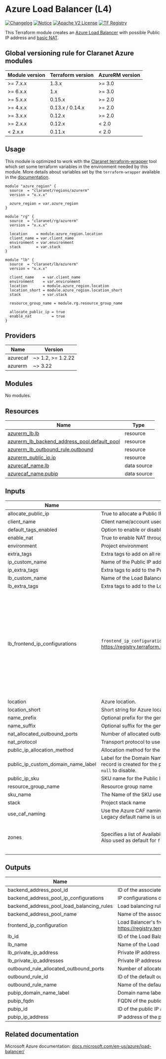 # Azure Load Balancer (L4)
[![Changelog](https://img.shields.io/badge/changelog-release-green.svg)](CHANGELOG.md) [![Notice](https://img.shields.io/badge/notice-copyright-yellow.svg)](NOTICE) [![Apache V2 License](https://img.shields.io/badge/license-Apache%20V2-orange.svg)](LICENSE) [![TF Registry](https://img.shields.io/badge/terraform-registry-blue.svg)](https://registry.terraform.io/modules/claranet/lb/azurerm/)

This Terraform module creates an [Azure Load Balancer](https://docs.microsoft.com/en-us/azure/load-balancer/load-balancer-overview) 
with possible Public IP address and [basic NAT](https://docs.microsoft.com/en-us/azure/load-balancer/load-balancer-outbound-rules-overview). 

<!-- BEGIN_TF_DOCS -->
## Global versioning rule for Claranet Azure modules

| Module version | Terraform version | AzureRM version |
| -------------- | ----------------- | --------------- |
| >= 7.x.x       | 1.3.x             | >= 3.0          |
| >= 6.x.x       | 1.x               | >= 3.0          |
| >= 5.x.x       | 0.15.x            | >= 2.0          |
| >= 4.x.x       | 0.13.x / 0.14.x   | >= 2.0          |
| >= 3.x.x       | 0.12.x            | >= 2.0          |
| >= 2.x.x       | 0.12.x            | < 2.0           |
| <  2.x.x       | 0.11.x            | < 2.0           |

## Usage

This module is optimized to work with the [Claranet terraform-wrapper](https://github.com/claranet/terraform-wrapper) tool
which set some terraform variables in the environment needed by this module.
More details about variables set by the `terraform-wrapper` available in the [documentation](https://github.com/claranet/terraform-wrapper#environment).

```hcl
module "azure_region" {
  source  = "claranet/regions/azurerm"
  version = "x.x.x"

  azure_region = var.azure_region
}

module "rg" {
  source  = "claranet/rg/azurerm"
  version = "x.x.x"

  location    = module.azure_region.location
  client_name = var.client_name
  environment = var.environment
  stack       = var.stack
}

module "lb" {
  source  = "claranet/lb/azurerm"
  version = "x.x.x"

  client_name    = var.client_name
  environment    = var.environment
  location       = module.azure_region.location
  location_short = module.azure_region.location_short
  stack          = var.stack

  resource_group_name = module.rg.resource_group_name

  allocate_public_ip = true
  enable_nat         = true
}
```

## Providers

| Name | Version |
|------|---------|
| azurecaf | ~> 1.2, >= 1.2.22 |
| azurerm | ~> 3.22 |

## Modules

No modules.

## Resources

| Name | Type |
|------|------|
| [azurerm_lb.lb](https://registry.terraform.io/providers/hashicorp/azurerm/latest/docs/resources/lb) | resource |
| [azurerm_lb_backend_address_pool.default_pool](https://registry.terraform.io/providers/hashicorp/azurerm/latest/docs/resources/lb_backend_address_pool) | resource |
| [azurerm_lb_outbound_rule.outbound](https://registry.terraform.io/providers/hashicorp/azurerm/latest/docs/resources/lb_outbound_rule) | resource |
| [azurerm_public_ip.ip](https://registry.terraform.io/providers/hashicorp/azurerm/latest/docs/resources/public_ip) | resource |
| [azurecaf_name.lb](https://registry.terraform.io/providers/aztfmod/azurecaf/latest/docs/data-sources/name) | data source |
| [azurecaf_name.pubip](https://registry.terraform.io/providers/aztfmod/azurecaf/latest/docs/data-sources/name) | data source |

## Inputs

| Name | Description | Type | Default | Required |
|------|-------------|------|---------|:--------:|
| allocate\_public\_ip | True to allocate a Public IP to the Load Balancer. | `bool` | `false` | no |
| client\_name | Client name/account used in naming | `string` | n/a | yes |
| default\_tags\_enabled | Option to enable or disable default tags. | `bool` | `true` | no |
| enable\_nat | True to enable NAT through Load Balancer outbound rules. | `bool` | `false` | no |
| environment | Project environment | `string` | n/a | yes |
| extra\_tags | Extra tags to add on all resources. | `map(string)` | `{}` | no |
| ip\_custom\_name | Name of the Public IP address, generated if not set. | `string` | `""` | no |
| ip\_extra\_tags | Extra tags to add to the Public IP address. | `map(string)` | `{}` | no |
| lb\_custom\_name | Name of the Load Balancer, generated if not set. | `string` | `""` | no |
| lb\_extra\_tags | Extra tags to add to the Load Balancer. | `map(string)` | `{}` | no |
| lb\_frontend\_ip\_configurations | `frontend_ip_configuration` blocks as documented here: https://registry.terraform.io/providers/hashicorp/azurerm/latest/docs/resources/lb#frontend_ip_configuration. | <pre>map(object({<br>    subnet_id = string<br><br>    zones = optional(list(number))<br><br>    private_ip_address            = optional(string)<br>    private_ip_address_allocation = optional(string, "Dynamic")<br>    private_ip_address_version    = optional(string, "IPv4")<br><br>    public_ip_address_id = optional(string)<br>    public_ip_prefix_id  = optional(string)<br><br>    gateway_load_balancer_frontend_ip_configuration_id = optional(string)<br>  }))</pre> | `{}` | no |
| location | Azure location. | `string` | n/a | yes |
| location\_short | Short string for Azure location. | `string` | n/a | yes |
| name\_prefix | Optional prefix for the generated name | `string` | `""` | no |
| name\_suffix | Optional suffix for the generated name | `string` | `""` | no |
| nat\_allocated\_outbound\_ports | Number of allocated outbound ports for NAT. | `number` | `1024` | no |
| nat\_protocol | Transport protocol to use for NAT. | `string` | `"All"` | no |
| public\_ip\_allocation\_method | Allocation method for the Public IP address, can be `Static`, `Dynamic`. | `string` | `"Static"` | no |
| public\_ip\_custom\_domain\_name\_label | Label for the Domain Name. Will be used to make up the FQDN. If a domain name label is specified, an A DNS record is created for the public IP in the Microsoft Azure DNS system. Defaults to Load Balancer's name, set `null` to disable. | `string` | `""` | no |
| public\_ip\_sku | SKU name for the Public IP address, can be `Basic` or `Standard`. | `string` | `"Standard"` | no |
| resource\_group\_name | Resource group name | `string` | n/a | yes |
| sku\_name | The Name of the SKU used for this Load Balancer. Possible values are "Basic" and "Standard". | `string` | `"Standard"` | no |
| stack | Project stack name | `string` | n/a | yes |
| use\_caf\_naming | Use the Azure CAF naming provider to generate default resource name. `lb_custom_name` override this if set. Legacy default name is used if this is set to `false`. | `bool` | `true` | no |
| zones | Specifies a list of Availability Zones in which the Public IP Address for this Load Balancer should be located. Also used as default for `frontend_ip_configuration` zones | `list(number)` | <pre>[<br>  1,<br>  2,<br>  3<br>]</pre> | no |

## Outputs

| Name | Description |
|------|-------------|
| backend\_address\_pool\_id | ID of the associated default backend address pool. |
| backend\_address\_pool\_ip\_configurations | IP configurations of the associated default backend address pool. |
| backend\_address\_pool\_load\_balancing\_rules | Load balancing rules of the associated default backend address pool. |
| backend\_address\_pool\_name | Name of the associated default backend address pool. |
| frontend\_ip\_configuration | Load Balancer's frontend IP configuration as described here https://registry.terraform.io/providers/hashicorp/azurerm/latest/docs/resources/lb#frontend_ip_configuration. |
| lb\_id | ID of the Load Balancer. |
| lb\_name | Name of the Load Balancer |
| lb\_private\_ip\_address | Private IP address of the Load Balancer |
| lb\_private\_ip\_addresses | Private IP addresses of the Load Balancer |
| outbound\_rule\_allocated\_outbound\_ports | Number of allocated oubound ports of the default outbound rule if any. |
| outbound\_rule\_id | ID of the default outbound rule if any. |
| outbound\_rule\_name | Name of the default outbound rule if any. |
| pubip\_domain\_name\_label | Domain name label of the public IP address if any. |
| pubip\_fqdn | FQDN of the public IP address if any. |
| pubip\_id | ID of the public IP address if any. |
| pubip\_ip\_address | IP address of the public IP address if any. |
<!-- END_TF_DOCS -->
## Related documentation

Microsoft Azure documentation: [docs.microsoft.com/en-us/azure/load-balancer/](https://docs.microsoft.com/en-us/azure/load-balancer/)
